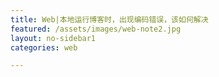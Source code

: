 ```yaml
---
title: Web|本地运行博客时，出现编码错误，该如何解决
featured: /assets/images/web-note2.jpg
layout: no-sidebar1
categories: web

---
```


